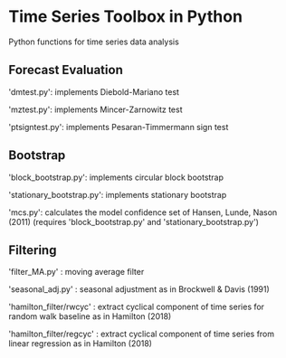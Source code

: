 # Time Series Toolbox in Python
Python functions for time series data analysis

## Forecast Evaluation

'dmtest.py': implements Diebold-Mariano test

'mztest.py': implements Mincer-Zarnowitz test

'ptsigntest.py': implements Pesaran-Timmermann sign test

## Bootstrap

'block_bootstrap.py': implements circular block bootstrap

'stationary_bootstrap.py': implements stationary bootstrap

'mcs.py': calculates the model confidence set of Hansen, Lunde, Nason (2011) (requires 'block_bootstrap.py' and 'stationary_bootstrap.py')

## Filtering

'filter_MA.py' : moving average filter

'seasonal_adj.py' : seasonal adjustment as in Brockwell & Davis (1991)

'hamilton_filter/rwcyc' : extract cyclical component of time series for random walk baseline as in Hamilton (2018)

'hamilton_filter/regcyc' : extract cyclical component of time series from linear regression as in Hamilton (2018)

